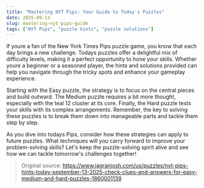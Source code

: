 ```yaml
---
title: "Mastering NYT Pips: Your Guide to Today's Puzzles"
date: 2025-09-13
slug: mastering-nyt-pips-guide
tags: ["NYT Pips", "puzzle hints", "puzzle solutions"]
---
```


If youre a fan of the New York Times Pips puzzle game, you know that each day brings a new challenge. Todays puzzles offer a delightful mix of difficulty levels, making it a perfect opportunity to hone your skills. Whether youre a beginner or a seasoned player, the hints and solutions provided can help you navigate through the tricky spots and enhance your gameplay experience.

Starting with the Easy puzzle, the strategy is to focus on the central pieces and build outward. The Medium puzzle requires a bit more thought, especially with the teal 12 cluster at its core. Finally, the Hard puzzle tests your skills with its complex arrangements. Remember, the key to solving these puzzles is to break them down into manageable parts and tackle them step by step.

As you dive into todays Pips, consider how these strategies can apply to future puzzles. What techniques will you carry forward to improve your problem-solving skills? Let's keep the puzzle-solving spirit alive and see how we can tackle tomorrow's challenges together!
> Original source: https://www.jagranjosh.com/us/puzzles/nyt-pips-hints-today-september-13-2025-check-clues-and-answers-for-easy-medium-and-hard-puzzles-1860001139